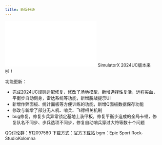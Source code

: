 ```yaml
---
title: 新版升级
---
```


<iframe src="//player.bilibili.com/player.html?aid=1906315872&bvid=BV1hU411U7qJ&cid=1627029798&p=1" scrolling="no" border="0" frameborder="no" framespacing="0" allowfullscreen="true"> </iframe>
SimulatorX 2024UC版本来啦！

功能更新：
  - 完成2024UC规则适配修复，修改了场地模型，新增选择性复活，远程买血，平衡步自动侧身，雷达系统等功能，新增脱战提示UI
  - 新增作弊面板、统计面板等方便训练的功能，新增Q面板数据保存功能
  - 修改与新增了部分无人机、哨兵、飞镖相关机制
  - bug修复，修复步兵异常锁定基地上装甲板，修复平衡步造成的全局卡顿，修复队名不同步、步兵选项不同步，修复自动哨兵穿过大符等数十个问题

QQ讨论群：512097580
下载方式：[官方下载站](https://dl.sim.scutbot.cn/)
bgm：Epic Sport Rock-StudioKolomna
